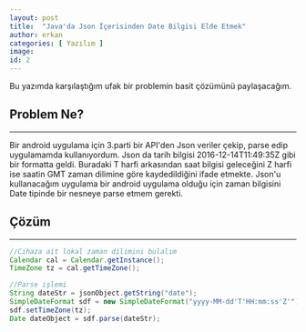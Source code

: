 ```yaml
---
layout: post
title:  "Java'da Json İçerisinden Date Bilgisi Elde Etmek"
author: erkan
categories: [ Yazılım ]
image:
id: 2
---
```


Bu yazımda karşılaştığım ufak bir problemin basit çözümünü paylaşacağım.

## Problem Ne?
-----
Bir android uygulama için 3.parti bir API'den Json veriler çekip, parse edip uygulamamda kullanıyordum. Json da tarih bilgisi 2016-12-14T11:49:35Z
gibi bir formatta geldi. Buradaki T harfi arkasından saat bilgisi geleceğini Z harfi ise saatin GMT zaman dilimine göre kaydedildiğini ifade etmekte.
Json'u kullanacağım uygulama bir android uygulama olduğu için zaman bilgisini Date tipinde bir nesneye parse etmem gerekti.

## Çözüm
-----

```java
//Cihaza ait lokal zaman dilimini bulalım
Calendar cal = Calendar.getInstance();
TimeZone tz = cal.getTimeZone();

//Parse işlemi
String dateStr = jsonObject.getString("date");
SimpleDateFormat sdf = new SimpleDateFormat("yyyy-MM-dd'T'HH:mm:ss'Z'");
sdf.setTimeZone(tz);
Date dateObject = sdf.parse(dateStr);
```
